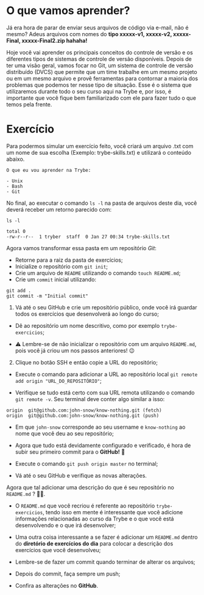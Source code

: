 # O que vamos aprender?

Já era hora de parar de enviar seus arquivos de código via e-mail, não é mesmo? Adeus arquivos com nomes do **tipo xxxxx-v1, xxxxx-v2, xxxxx-Final, xxxxx-Final2.zip hahaha!**

Hoje você vai aprender os principais conceitos do controle de versão e os diferentes tipos de sistemas de controle de versão disponíveis.
Depois de ter uma visão geral, vamos focar no Git, um sistema de controle de versão distribuído (DVCS) que permite que um time trabalhe em um mesmo projeto ou em um mesmo arquivo e provê ferramentas para contornar a maioria dos problemas que podemos ter nesse tipo de situação.
Esse é o sistema que utilizaremos durante todo o seu curso aqui na Trybe e, por isso, é importante que você fique bem familiarizado com ele para fazer tudo o que temos pela frente.

# Exercício

Para podermos simular um exercício feito, você criará um arquivo .txt com um nome de sua escolha (Exemplo: trybe-skills.txt) e utilizará o conteúdo abaixo.

```
O que eu vou aprender na Trybe:

- Unix
- Bash
- Git
```
No final, ao executar o comando `ls -l` na pasta de arquivos deste dia, você deverá receber um retorno parecido com:

```
ls -l

total 0
-rw-r--r--  1 tryber  staff  0 Jan 27 00:34 trybe-skills.txt
```
Agora vamos transformar essa pasta em um repositório *Git*:
- Retorne para a raiz da pasta de exercícios;
- Inicialize o repositório com `git init`;
- Crie um arquivo de `README` utilizando o comando `touch README.md`;
- Crie um `commit` inicial utilizando:

```
git add .
git commit -m "Initial commit"
```
1. Vá até o seu GitHub e crie um repositório público, onde você irá guardar todos os exercícios que desenvolverá ao longo do curso;

- Dê ao repositório um nome descritivo, como por exemplo `trybe-exercicios`;

- ⚠️ Lembre-se de não inicializar o repositório com um arquivo `README.md`, pois você já criou um nos passos anteriores! 😉

2. Clique no botão SSH e então copie a URL do repositório;

- Execute o comando para adicionar a URL ao repositório local `git remote add origin "URL_DO_REPOSITÓRIO"`;

- Verifique se tudo está certo com sua URL remota utilizando o comando `git remote -v`. Seu terminal deve conter algo similar a isso:

```
origin	git@github.com:john-snow/know-nothing.git (fetch)
origin	git@github.com:john-snow/know-nothing.git (push)
```
- Em que `john-snow` corresponde ao seu username e `know-nothing` ao nome que você deu ao seu repositório;

- Agora que tudo está devidamente configurado e verificado, é hora de subir seu primeiro commit para o **GitHub!** 🤩

- Execute o comando `git push origin master` no terminal;

- Vá até o seu GitHub e verifique as novas alterações.

Agora que tal adicionar uma descrição do que é seu repositório no `README.md` ? 💪🏼.

- O `README.md` que você recriou é referente ao repositório `trybe-exercicios`, tendo isso em mente é interessante que você adicione informações relacionadas ao curso da Trybe e o que você está desenvolvendo e o que irá desenvolver;

- Uma outra coisa interessante a se fazer é adicionar um `README.md` dentro do **diretório de exercícios do dia** para colocar a descrição dos exercícios que você desenvolveu;

- Lembre-se de fazer um commit quando terminar de alterar os arquivos;

- Depois do commit, faça sempre um push;

- Confira as alterações no **GitHub**.
